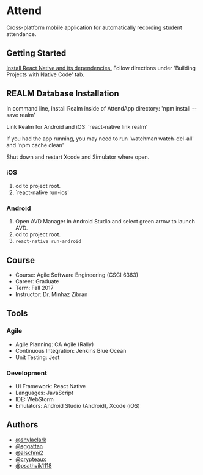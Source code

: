 # Attend

Cross-platform mobile application for automatically recording student attendance.


## Getting Started

[Install React Native and its dependencies.](https://facebook.github.io/react-native/docs/getting-started.html) Follow directions under 'Building Projects with Native Code' tab.


## REALM Database Installation
In command line, install Realm inside of AttendApp directory: 'npm install --save realm'

Link Realm for Android and iOS: 'react-native link realm'

If you had the app running, you may need to run 'watchman watch-del-all' and 'npm cache clean'

Shut down and restart Xcode and Simulator where open.

### iOS
1. cd to project root.
2. `react-native run-ios'

### Android
1. Open AVD Manager in Android Studio and select green arrow to launch AVD.
2. cd to project root.
3. `react-native run-android`


## Course

* Course: Agile Software Engineering (CSCI 6363)
* Career: Graduate
* Term: Fall 2017
* Instructor: Dr. Minhaz Zibran


## Tools

### Agile

* Agile Planning: CA Agile (Rally)
* Continuous Integration: Jenkins Blue Ocean
* Unit Testing: Jest

### Development

* UI Framework: React Native
* Languages: JavaScript
* IDE: WebStorm
* Emulators: Android Studio (Android), Xcode (iOS)


## Authors

+ [@shylaclark](http://github.com/shylaclark)
+ [@sggattan](http://github.com/sggattan)
+ [@alschmi2](http://github.com/alschmi2)
+ [@crypteaux](http://github.com/crypteaux)
+ [@psathvik1118](https://github.com/psathvik1118)
